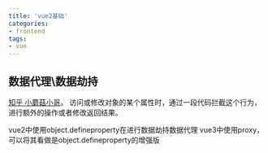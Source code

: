 ```yaml
---
title: 'vue2基础'
categories:
- frontend
tags:
- vue
---
```


## 数据代理\数据劫持
[知乎 小蘑菇小哥](https://zhuanlan.zhihu.com/p/47041290)。
访问或修改对象的某个属性时，通过一段代码拦截这个行为，进行额外的操作或者修改返回结果。

vue2中使用object.defineproperty在进行数据劫持数据代理
vue3中使用proxy，可以将其看做是object.defineproperty的增强版